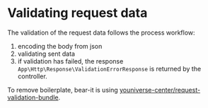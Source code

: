 # Validating request data

The validation of the request data follows the process workflow:

1) encoding the body from json
2) validating sent data
3) if validation has failed, the response `App\Http\Response\ValidationErrorResponse` is returned by the controller.

To remove boilerplate, bear-it is using
[youniverse-center/request-validation-bundle](https://github.com/youniverse-center/request-validation-bundle).
